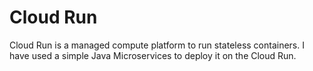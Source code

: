 # Cloud Run

Cloud Run is a managed compute platform to run stateless containers. I have used a simple Java Microservices to deploy it on the Cloud Run.
